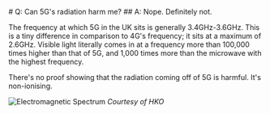 # Q: Can 5G's radiation harm me?
## A: Nope. Definitely not.

The frequency at which 5G in the UK sits is generally 3.4GHz-3.6GHz. This is a tiny difference in comparison to 4G's frequency; it sits at a maximum of 2.6GHz. Visible light literally comes in at a frequency more than 100,000 times higher than that of 5G, and 1,000 times more than the microwave with the highest frequency.

There's no proof showing that the radiation coming off of 5G is harmful. It's non-ionising.

![Electromagnetic Spectrum](/assets/espectrum.jpeg)
*Courtesy of HKO*